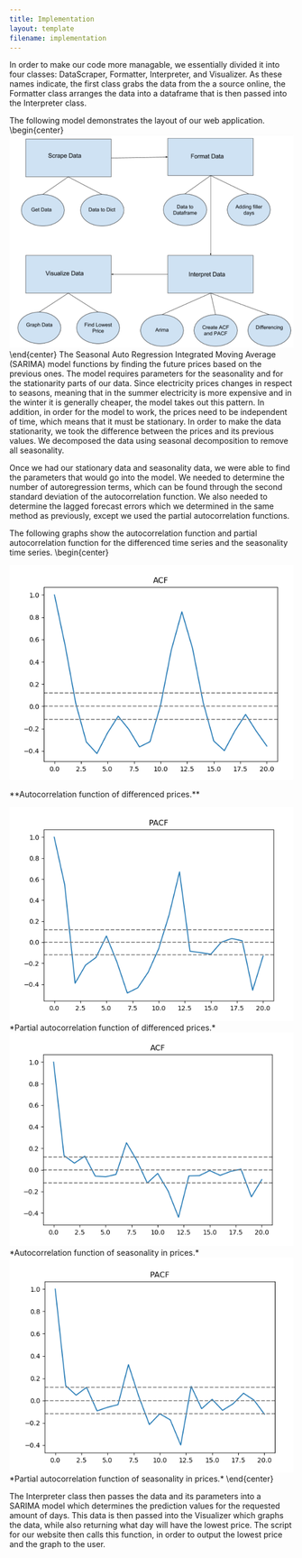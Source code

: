 ```yaml
---
title: Implementation
layout: template
filename: implementation
--- 
```

In order to make our code more managable, we essentially divided it into four classes: DataScraper, Formatter, Interpreter, and Visualizer. As these names indicate, the first class grabs the data from the a source online, the Formatter class arranges the data into a dataframe that is then passed into the Interpreter class.

The following model demonstrates the layout of our web application. 
\begin{center}
<img src="https://raw.githubusercontent.com/vickymmcd/AmazonSoftDesWarriors/master/images/SoftDes_ImageClasses.PNG" alt ="" />
\end{center}
The Seasonal Auto Regression Integrated Moving Average (SARIMA) model functions by finding the future prices based on the previous ones. The model requires parameters for the seasonality and for the stationarity parts of our data. Since electricity prices changes in respect to seasons, meaning that in the summer electricity is more expensive and in the winter it is generally cheaper, the model takes out this pattern. In addition, in order for the model to work, the prices need to be independent of time, which means that it must be stationary. In order to make the data stationarity, we took the difference between the prices and its previous values. We decomposed the data using seasonal decomposition to remove all seasonality.

Once we had our stationary data and seasonality data, we were able to find the parameters that would go into the model. We needed to determine the number of autoregression terms, which can be found through the second standard deviation of the autocorrelation function. We also needed to determine the lagged forecast errors which we determined in the same method as previously, except we used the partial autocorrelation functions.

The following graphs show the autocorrelation function and partial autocorrelation function for the differenced time series and the seasonality time series.
\begin{center}
<center>
<img src="https://github.com/vickymmcd/AmazonSoftDesWarriors/blob/master/images/acf1stdiff.png" alt ="" /> </center>
<p> **Autocorrelation function of differenced prices.**</p>
<img src="https://github.com/vickymmcd/AmazonSoftDesWarriors/blob/master/images/pacf1stdiff.png" alt ="" />
*Partial autocorrelation function of differenced prices.*
<img src="https://github.com/vickymmcd/AmazonSoftDesWarriors/blob/master/images/acfgraph.png" alt ="" />
*Autocorrelation function of seasonality in prices.*
<img src="https://github.com/vickymmcd/AmazonSoftDesWarriors/blob/master/images/pacfgraph.png" alt ="" />
*Partial autocorrelation function of seasonality in prices.*
\end{center}

The Interpreter class then passes the data and its parameters into a SARIMA model which determines the prediction values for the requested amount of days. This data is then passed into the Visualizer which graphs the data, while also returning what day will have the lowest price. The script for our website then calls this function, in order to output the lowest price and the graph to the user.

